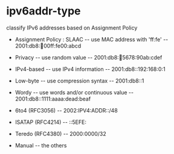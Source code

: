 ipv6addr-type
=============

classify IPv6 addresses based on Assignment Policy

* Assignment Policy
: SLAAC
-- use MAC address with 'ff:fe'
-- 2001:db8::1234:00ff:fe00:abcd
- Privacy
-- use random value
-- 2001:db8::1234:5678:90ab:cdef
- IPv4-based
-- use IPv4 information
-- 2001:db8::192:168:0:1
- Low-byte
-- use compression syntax
-- 2001:db8::1
- Wordy
-- use words and/or continuous value
-- 2001:db8::1111:aaaa:dead:beaf

- 6to4 (RFC3056)
-- 2002:IPV4:ADDR::/48
- ISATAP (RFC4214)
-- ::5EFE:<IPv4 ADDR>
- Teredo (RFC4380)
-- 2000:0000/32

- Manual
-- the others

